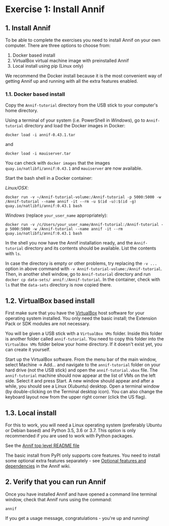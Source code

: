 # Exercise 1: Install Annif

## 1. Install Annif

To be able to complete the exercises you need to install Annif on your own
computer. There are three options to choose from:

1. Docker based install
2. VirtualBox virtual machine image with preinstalled Annif
3. Local install using pip (Linux only)

We recommend the Docker install because it is the most convenient way of
getting Annif up and running with all the extra features enabled.

### 1.1. Docker based install

Copy the `Annif-tutorial` directory from the USB stick to your computer's home directory.

Using a terminal of your system (i.e. PowerShell in _Windows_), go to `Annif-tutorial` directory and load the Docker images in Docker:

    docker load -i annif-0.43.1.tar

and 

    docker load -i mauiserver.tar

You can check with `docker images` that the images `quay.io/natlibfi/annif:0.43.1` and `mauiserver` are now available.

Start the bash shell in a Docker container:

_Linux/OSX_:

    docker run -v ~/Annif-tutorial-volume:/Annif-tutorial -p 5000:5000 -w /Annif-tutorial --name annif -it --rm -u $(id -u):$(id -g) quay.io/natlibfi/annif:0.43.1 bash

_Windows_ (replace `your_user_name` appropriately):

    docker run -v /c/Users/your_user_name/Annif-tutorial:/Annif-tutorial -p 5000:5000 -w /Annif-tutorial --name annif -it --rm quay.io/natlibfi/annif:0.43.1 bash

In the shell you now have the Annif installation ready, and the `Annif-tutorial` directory and its contents should be available. List the contents with `ls`.

In case the directory is empty or other problems, try replacing the `-v ...` option in above command with `-v Annif-tutorial-volume:/Annif-tutorial`. Then, in another shell window, go to `Annif-tutorial` directory and run `docker cp data-sets/ annif:/Annif-tutorial`. In the container, check with `ls` that the `data-sets` directory is now  copied there.

## 1.2. VirtualBox based install

First make sure that you have the [VirtualBox](https://www.virtualbox.org/)
host software for your operating system installed. You only need the basic
install; the Extension Pack or SDK modules are not necessary.

You will be given a USB stick with a `VirtualBox VMs` folder. Inside this
folder is another folder called `annif-tutorial`. You need to copy this
folder into the `VirtualBox VMs` folder below your home directory. If it
doesn't exist yet, you can create it yourself.

Start up the VirtualBox software.  From the menu bar of the main window,
select Machine -> Add... and navigate to the `annif-tutorial` folder on your
hard drive (not the USB stick) and open the `annif-tutorial.vbox` file. The
`annif-tutorial` machine should now appear at the list of VMs on the left
side. Select it and press Start. A new window should appear and after a
while, you should see a Linux (Xubuntu) desktop. Open a terminal window (by
double-clicking on the Terminal desktop icon). You can also change the
keyboard layout now from the upper right corner (click the US flag).

## 1.3. Local install

For this to work, you will need a Linux operating system (preferably Ubuntu
or Debian based) and Python 3.5, 3.6 or 3.7. This option is only recommended
if you are used to work with Python packages.

See the [Annif top level README file](https://github.com/NatLibFi/Annif/blob/master/README.md)

The basic install from PyPI only supports core features. You need to
install some optional extra features separately - see [Optional features and
dependencies]([https://github.com/NatLibFi/Annif/wiki/Optional-features-and-dependencies)
in the Annif wiki.

## 2. Verify that you can run Annif

Once you have installed Annif and have opened a command line terminal
window, check that Annif runs using the command:

    annif

If you get a usage message, congratulations - you're up and running!
